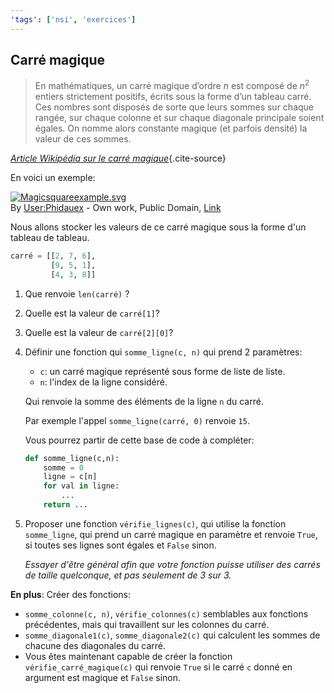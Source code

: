 ```yaml
---
'tags': ['nsi', 'exercices']
---
```


## Carré magique

> En mathématiques, un carré magique d’ordre $n$ est composé de $n^2$ entiers strictement positifs, écrits sous la forme d’un tableau carré. Ces nombres sont disposés de sorte que leurs sommes sur chaque rangée, sur chaque colonne et sur chaque diagonale principale soient égales. On nomme alors constante magique (et parfois densité) la valeur de ces sommes. 

*[Article Wikipédia sur le carré magique](https://fr.wikipedia.org/wiki/Carr%C3%A9_magique_(math%C3%A9matiques))*{.cite-source}

En voici un exemple:

<p><a href="https://commons.wikimedia.org/wiki/File:Magicsquareexample.svg#/media/File:Magicsquareexample.svg"><img src="https://upload.wikimedia.org/wikipedia/commons/thumb/e/e4/Magicsquareexample.svg/1200px-Magicsquareexample.svg.png" alt="Magicsquareexample.svg"></a><br>By <a href="//commons.wikimedia.org/wiki/User:Phidauex" title="User:Phidauex">User:Phidauex</a> - <span class="int-own-work" lang="en">Own work</span>, Public Domain, <a href="https://commons.wikimedia.org/w/index.php?curid=1019701">Link</a></p>

Nous allons stocker les valeurs de ce carré magique sous la forme d'un tableau de tableau.

```python
carré = [[2, 7, 6],
         [9, 5, 1],
         [4, 3, 8]]
```

1. Que renvoie `len(carré)` ?
2. Quelle est la valeur de `carré[1]`?
3. Quelle est la valeur de `carré[2][0]`?
4. Définir une fonction qui `somme_ligne(c, n)` qui prend 2 paramètres:

   - `c`: un carré magique représenté sous forme de liste de liste.
   - `n`: l'index de la ligne considéré.

   Qui renvoie la somme des éléments de la ligne `n` du carré.

   Par exemple l'appel `somme_ligne(carré, 0)` renvoie `15`.

   Vous pourrez partir de cette base de code à compléter:

   ```python
   def somme_ligne(c,n):
       somme = 0
       ligne = c[n]
       for val in ligne:
           ...
       return ...
   ```

5. Proposer une fonction `vérifie_lignes(c)`, qui utilise la fonction `somme_ligne`, qui prend un
   carré magique en paramètre et renvoie `True`, si toutes ses lignes sont égales et `False` sinon.

   _Essayer d'être général afin que votre fonction puisse utiliser des carrés de taille quelconque,
   et pas seulement de 3 sur 3._

**En plus**: Créer des fonctions:

- `somme_colonne(c, n)`, `vérifie_colonnes(c)` semblables aux fonctions précédentes, mais qui
  travaillent sur les colonnes du carré.
- `somme_diagonale1(c)`, `somme_diagonale2(c)` qui calculent les sommes de chacune des diagonales
  du carré.
- Vous êtes maintenant capable de créer la fonction `vérifie_carré_magique(c)` qui renvoie `True`
  si le carré `c` donné en argument est magique et `False` sinon.
